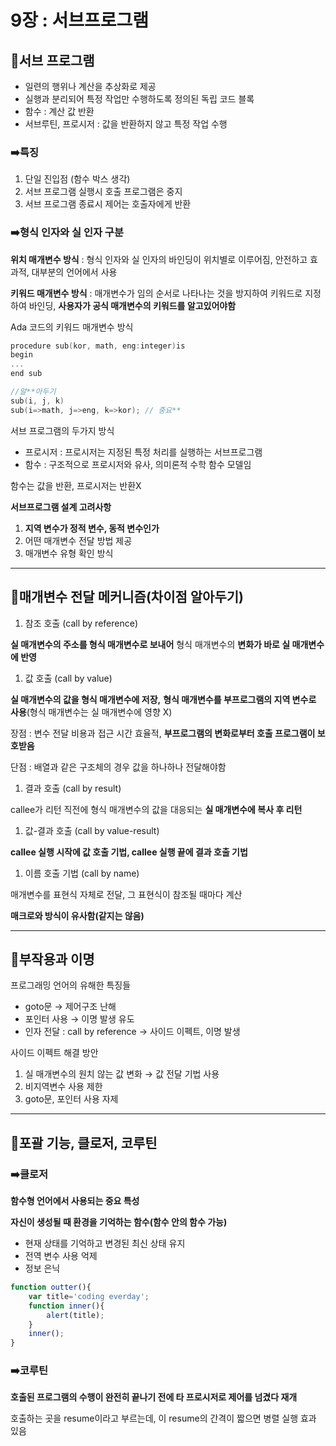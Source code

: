 # 9장 : 서브프로그램

## 📌서브 프로그램

- 일련의 행위나 계산을 추상화로 제공
- 실행과 분리되어 특정 작업만 수행하도록 정의된 독립 코드 블록
- 함수 : 계산 값 반환
- 서브루틴, 프로시저 : 값을 반환하지 않고 특정 작업 수행

### ➡️특징

1. 단일 진입점 (함수 박스 생각)
2. 서브 프로그램 실행시 호출 프로그램은 중지
3. 서브 프로그램 종료시 제어는 호출자에게 반환

### ➡️형식 인자와 실 인자 구분

**위치 매개변수 방식** : 형식 인자와 실 인자의 바인딩이 위치별로 이루어짐, 안전하고 효과적, 대부분의 언어에서 사용

**키워드 매개변수 방식** : 매개변수가 임의 순서로 나타나는 것을 방지하여 키워드로 지정하여 바인딩, **사용자가 공식 매개변수의 키워드를 알고있어야함**

Ada 코드의 키워드 매개변수 방식

```c
procedure sub(kor, math, eng:integer)is
begin
...
end sub

//알**아두기
sub(i, j, k)
sub(i=>math, j=>eng, k=>kor); // 중요**
```

서브 프로그램의 두가지 방식

- 프로시저 : 프로시저는 지정된 특정 처리를 실행하는 서브프로그램
- 함수 : 구조적으로 프로시저와 유사, 의미론적 수학 함수 모델임

함수는 값을 반환, 프로시저는 반환X

**서브프로그램 설계 고려사항**

1. **지역 변수가 정적 변수, 동적 변수인가**
2. 어떤 매개변수 전달 방법 제공
3. 매개변수 유형 확인 방식

---

## 📌매개변수 전달  메커니즘(차이점 알아두기)

1. 참조 호출 (call by reference)

**실 매개변수의 주소를 형식 매개변수로 보내어** 형식 매개변수의 **변화가 바로 실 매개변수에 반영**

1. 값 호출 (call by value)

**실 매개변수의 값을 형식 매개변수에 저장,** **형식 매개변수를 부프로그램의 지역 변수로 사용**(형식 매개변수는 실 매개변수에 영향 X)

장점 : 변수 전달 비용과 접근 시간 효율적, **부프로그램의 변화로부터 호출 프로그램이 보호받음**

단점 : 배열과 같은 구조체의 경우 값을 하나하나 전달해야함

1. 결과 호출 (call by result)

callee가 리턴 직전에 형식 매개변수의 값을 대응되는 **실 매개변수에 복사 후 리턴**

1. 값-결과 호출 (call by value-result)

**callee 실행 시작에 값 호출 기법, callee 실행 끝에 결과 호출 기법**

1. 이름 호출 기법 (call by name)

매개변수를 표현식 자체로 전달, 그 표현식이 참조될 때마다 계산

**매크로와 방식이 유사함(같지는 않음)**

---

## 📌부작용과 이명

프로그래밍 언어의 유해한 특징들

- goto문 → 제어구조 난해
- 포인터 사용 → 이명 발생 유도
- 인자 전달 : call by reference → 사이드 이펙트, 이명 발생

사이드 이펙트 해결 방안

1. 실 매개변수의 원치 않는 값 변화 → 값 전달 기법 사용
2. 비지역변수 사용 제한
3. goto문, 포인터 사용 자제

---

## 📌포괄 기능, 클로저, 코루틴

### ➡️클로저

**함수형 언어에서 사용되는 중요 특성**

**자신이 생성될 때 환경을 기억하는 함수(함수 안의 함수 가능)**

- 현재 상태를 기억하고 변경된 최신 상태 유지
- 전역 변수 사용 억제
- 정보 은닉

```jsx
function outter(){
	var title='coding everday';
	function inner(){
		alert(title);
	}
	inner();
}
```

### ➡️코루틴

**호출된 프로그램의 수행이 완전히 끝나기 전에 타 프로시저로 제어를 넘겼다 재개**

호출하는 곳을 resume이라고 부르는데, 이 resume의 간격이 짧으면 병렬 실행 효과 있음